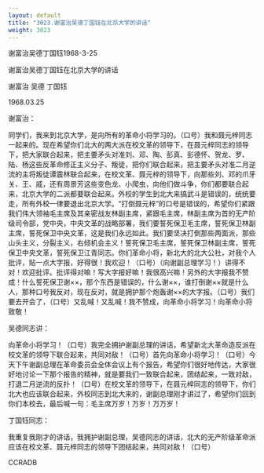 ```yaml
---
layout: default
title: "3023.谢富治吴德丁国钰在北京大学的讲话"
weight: 3023
---
```


谢富治吴德丁国钰1968-3-25

谢富治吴德丁国钰在北京大学的讲话

谢富治 吴德 丁国钰

1968.03.25

谢富治：

同学们，我来到北京大学，是向所有的革命小将学习的。（口号）我和聂元梓同志一起来的。现在希望你们北大的两大派在校文革的领导下，在聂元梓同志的领导下，把大家联合起来，把主要矛头对准刘、邓、陶、彭真、彭德怀、贺龙、罗、陆、杨这些反革命修正主义分子、叛徒，把你们联合起来，把主要矛头对准二月逆流的主将叛徒谭震林联合起来，在校文革、聂元梓的领导下，向那些刘、邓的爪牙关、王、戚，还有周景芳这些变色龙、小爬虫，向他们做斗争，你们都要联合起来，北京大学的二派都要联合起来。外校的学生到北大来搞武斗是错误的，统统要走，所有外校一律要退出北京大学。“打倒聂元梓”的口号是错误的，希望你们紧跟我们伟大领袖毛主席及其亲密战友林副主席，紧跟毛主席，林副主席为首的无产阶级司令部，党中央，中央文革的战略部署，我们要誓死保卫毛主席，誓死保卫林副主席，誓死保卫中央文革，这是我们永远如此。我们要坚决打倒那些两面派，那些山头主义，分裂主义，右倾机会主义！誓死保卫毛主席，誓死保卫林副主席，誓死保卫中央文革，誓死保卫江青同志。你们革命小将，新北大的北大公社，对我个人批评，贴一点大字报，好得很！我欢迎！（口号）（向谢副总理学习！）讲得不对！欢迎批评。批评得对嘛！写大字报好嘛！我很高兴嘛！另外的大字报我不赞成！什么誓死保卫谢××，那个东西是错误的，什么谢××，谁打倒谢××就是什么人，那种口号我反对，现在反对，就是拥护那个炮轰谢××的大字报。（口号）我们要去开会了，（口号）又乱喊！又乱喊！我不赞成，向革命小将学习！向革命小将致敬！

吴德同志讲：

向革命小将学习！（口号）我完全拥护谢副总理的讲话，希望新北大革命造反派在校文革的领导下联合起来，共同对敌！（口号）首先向革命小将学习！（口号）今天下午谢副总理在革命委员会全体会议上有个报告，希望你们很好地传达，大家很好地讨论一下那个报告的精神，就是要我们一致联合起来，团结起来，一致对敌，打退二月逆流的反扑！（口号）在校文革的领导下，在聂元梓同志的领导下，你们北大也应该联合起来，外校同志到北大来的，谢副总理刚才讲过了，希望你们回到你们本校去，最后喊一句：毛主席万岁！万岁！万万岁！

丁国钰同志：

我重复我刚才的讲话，我拥护谢副总理，吴德同志的讲话，北大的无产阶级革命派应该在校文革、聂元梓同志的领导下团结起来，共同对敌！（口号）

CCRADB

